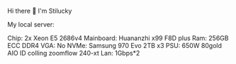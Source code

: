 Hi there 👋
I'm Stilucky 

My local server:

Chip: 2x Xeon E5 2686v4
Mainboard: Huananzhi x99 F8D plus
Ram: 256GB ECC DDR4
VGA: No
NVMe: Samsung 970 Evo 2TB x3
PSU: 650W 80gold
AIO ID colling zoomflow 240-xt
Lan: 1Gbps*2
